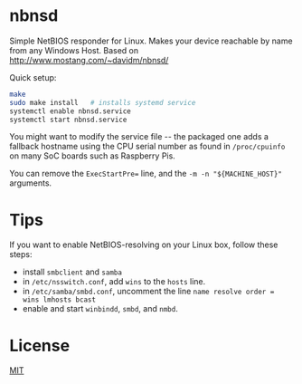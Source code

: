 # nbnsd
Simple NetBIOS responder for Linux.
Makes your device reachable by name from any Windows Host.
Based on http://www.mostang.com/~davidm/nbnsd/

Quick setup:

```bash
make
sudo make install   # installs systemd service
systemctl enable nbnsd.service
systemctl start nbnsd.service
```

You might want to modify the service file -- the packaged one adds a fallback
hostname using the CPU serial number as found in `/proc/cpuinfo` on many SoC
boards such as Raspberry Pis.

You can remove the `ExecStartPre=` line, and the `-m -n "${MACHINE_HOST}"` arguments.

# Tips
If you want to enable NetBIOS-resolving on your Linux box, follow these steps:

- install `smbclient` and `samba`
- in `/etc/nsswitch.conf`, add `wins` to the `hosts` line.
- in `/etc/samba/smbd.conf`, uncomment the line `name resolve order = wins lmhosts bcast`
- enable and start `winbindd`, `smbd`, and `nmbd`.

# License
[MIT](https://opensource.org/licenses/MIT)
